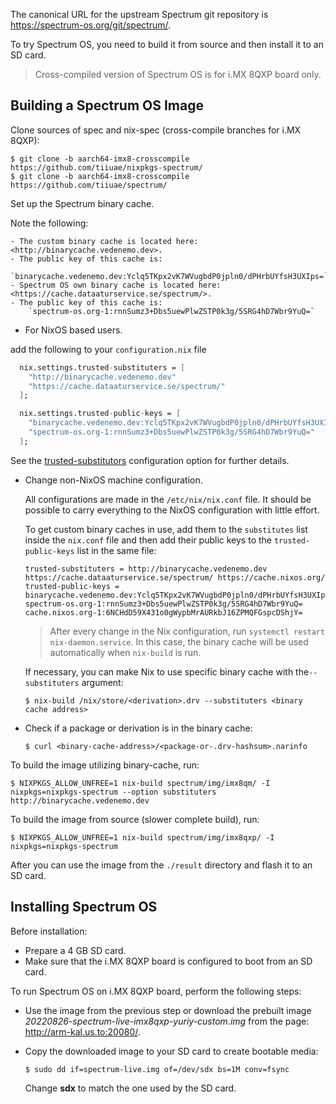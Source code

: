 The canonical URL for the upstream Spectrum git repository is
<https://spectrum-os.org/git/spectrum/>.

To try Spectrum OS, you need to build it from source and then install it to an SD card.

> Cross-compiled version of Spectrum OS is for i.MX 8QXP board only.

## Building a Spectrum OS Image

Clone sources of spec and nix-spec (cross-compile branches for i.MX 8QXP):

	$ git clone -b aarch64-imx8-crosscompile https://github.com/tiiuae/nixpkgs-spectrum/
    $ git clone -b aarch64-imx8-crosscompile https://github.com/tiiuae/spectrum/

Set up the Spectrum binary cache.

Note the following:

	- The custom binary cache is located here: <http://binarycache.vedenemo.dev>.
	- The public key of this cache is:
      `binarycache.vedenemo.dev:Yclq5TKpx2vK7WVugbdP0jpln0/dPHrbUYfsH3UXIps=`
    - Spectrum OS own binary cache is located here: <https://cache.dataaturservice.se/spectrum/>.
    - The public key of this cache is:
        `spectrum-os.org-1:rnnSumz3+Dbs5uewPlwZSTP0k3g/5SRG4hD7Wbr9YuQ=`


* For NixOS based users.

add the following to your `configuration.nix` file

``` nix
  nix.settings.trusted-substituters = [
    "http://binarycache.vedenemo.dev"
    "https://cache.dataaturservice.se/spectrum/"
  ];

  nix.settings.trusted-public-keys = [
    "binarycache.vedenemo.dev:Yclq5TKpx2vK7WVugbdP0jpln0/dPHrbUYfsH3UXIps="
    "spectrum-os.org-1:rnnSumz3+Dbs5uewPlwZSTP0k3g/5SRG4hD7Wbr9YuQ="
  ];
```
See the [trusted-substitutors](https://nixos.org/manual/nix/stable/command-ref/conf-file.html#conf-trusted-substituters) configuration option for further details.


* Change non-NixOS machine configuration.

    All configurations are made in the `/etc/nix/nix.conf` file. It should be possible to carry everything to the NixOS configuration with little effort.

    To get custom binary caches in use, add them to the `substitutes` list inside the `nix.conf` file and then add their public keys to the `trusted-public-keys` list in the same file:

      trusted-substituters = http://binarycache.vedenemo.dev https://cache.dataaturservice.se/spectrum/ https://cache.nixos.org/
      trusted-public-keys = binarycache.vedenemo.dev:Yclq5TKpx2vK7WVugbdP0jpln0/dPHrbUYfsH3UXIps= spectrum-os.org-1:rnnSumz3+Dbs5uewPlwZSTP0k3g/5SRG4hD7Wbr9YuQ= cache.nixos.org-1:6NCHdD59X431o0gWypbMrAURkbJ16ZPMQFGspcDShjY=

	> After every change in the Nix configuration, run `systemctl restart nix-daemon.service`. In this case, the binary cache will be used automatically when `nix-build` is run.

    If necessary, you can make Nix to use specific binary cache with the`--substituters` argument:

	  $ nix-build /nix/store/<derivation>.drv --substituters <binary cache address>

* Check if a package or derivation is in the binary cache:

	  $ curl <binary-cache-address>/<package-or-.drv-hashsum>.narinfo

To build the image utilizing binary-cache, run:

	$ NIXPKGS_ALLOW_UNFREE=1 nix-build spectrum/img/imx8qm/ -I nixpkgs=nixpkgs-spectrum --option substituters http://binarycache.vedenemo.dev

To build the image from source (slower complete build), run:

	$ NIXPKGS_ALLOW_UNFREE=1 nix-build spectrum/img/imx8qxp/ -I nixpkgs=nixpkgs-spectrum

After you can use the image from the `./result` directory and flash it to an SD card.

## Installing Spectrum OS

Before installation:

* Prepare a 4 GB SD card.
* Make sure that the i.MX 8QXP board is configured to boot from an SD card.

To run Spectrum OS on i.MX 8QXP board, perform the following steps:

* Use the image from the previous step or download the prebuilt image _20220826-spectrum-live-imx8qxp-yuriy-custom.img_ from the page: <http://arm-kal.us.to:20080/>.

* Copy the downloaded image to your SD card to create bootable media:

	  $ sudo dd if=spectrum-live.img of=/dev/sdx bs=1M conv=fsync

	Change **sdx** to match the one used by the SD card.
